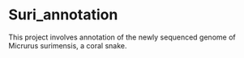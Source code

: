 # Suri_annotation

This project involves annotation of the newly sequenced genome of Micrurus surimensis, a coral snake.
